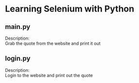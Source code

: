 # Learning Selenium with Python

## main.py

Description:  
Grab the quote from the website and print it out

## login.py

Description:  
Login to the website and print out the quote
